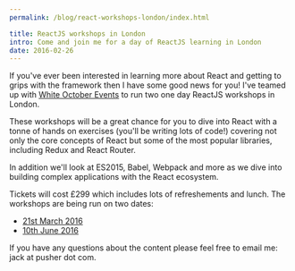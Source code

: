```yaml
---
permalink: /blog/react-workshops-london/index.html

title: ReactJS workshops in London
intro: Come and join me for a day of ReactJS learning in London
date: 2016-02-26
---
```


If you've ever been interested in learning more about React and getting to grips with the framework then I have some good news for you! I've teamed up with [White October Events](http://www.whiteoctoberevents.co.uk/) to run two one day ReactJS workshops in London.

These workshops will be a great chance for you to dive into React with a tonne of hands on exercises (you'll be writing lots of code!) covering not only the core concepts of React but some of the most popular libraries, including Redux and React Router.

In addition we'll look at ES2015, Babel, Webpack and more as we dive into building complex applications with the React ecosystem.

Tickets will cost £299 which includes lots of refreshements and lunch. The workshops are being run on two dates:

* [21st March 2016](http://www.whiteoctoberevents.co.uk/event/reactjs-workshop-march-16/)
* [10th June 2016](http://www.whiteoctoberevents.co.uk/event/reactjs-workshop-june-16/)

If you have any questions about the content please feel free to email me: jack at pusher dot com.
